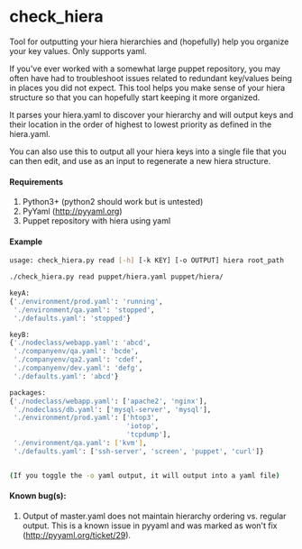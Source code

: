 # check_hiera
Tool for outputting your hiera hierarchies and (hopefully) help you organize your key values. Only supports yaml.

If you've ever worked with a somewhat large puppet repository, you may often have had to troubleshoot issues related to
redundant key/values being in places you did not expect. This tool helps you make sense of your hiera structure so that you can hopefully start keeping it more organized.

It parses your hiera.yaml to discover your hierarchy and will output keys and their location in the order of highest to lowest priority as defined in the hiera.yaml.

You can also use this to output all your hiera keys into a single file that you can then edit, and use as an input to regenerate a new hiera structure.

#### Requirements
1. Python3+ (python2 should work but is untested)
2. PyYaml (http://pyyaml.org)
3. Puppet repository with hiera using yaml


#### Example
```bash
usage: check_hiera.py read [-h] [-k KEY] [-o OUTPUT] hiera root_path

./check_hiera.py read puppet/hiera.yaml puppet/hiera/

keyA:
{'./environment/prod.yaml': 'running',
 './environment/qa.yaml': 'stopped',
 './defaults.yaml': 'stopped'}

keyB:
{'./nodeclass/webapp.yaml': 'abcd',
 './companyenv/qa.yaml': 'bcde',
 './companyenv/qa2.yaml': 'cdef',
 './companyenv/dev.yaml': 'defg',
 './defaults.yaml': 'abcd'}

packages:
{'./nodeclass/webapp.yaml': ['apache2', 'nginx'],
 './nodeclass/db.yaml': ['mysql-server', 'mysql'],
 './environment/prod.yaml': ['htop3',
                             'iotop',
                             'tcpdump'],
 './environment/qa.yaml': ['kvm'],
 './defaults.yaml': ['ssh-server', 'screen', 'puppet', 'curl']}


(If you toggle the -o yaml output, it will output into a yaml file)

 ```

#### Known bug(s):
1. Output of master.yaml does not maintain hierarchy ordering vs. regular output. This is a known issue in pyyaml and was marked as won't fix (http://pyyaml.org/ticket/29). 
